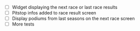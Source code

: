 - [ ] Widget displaying the next race or last race results
- [ ] Pitstop infos added to race result screen
- [ ] Display podiums from last seasons on the next race screen
- [ ] More tests
